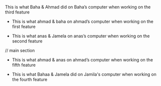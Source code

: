 
This is what Baha & Ahmad did on Baha’s computer when working on the third feature

- This is what ahmad &  baha on ahmad’s computer when working on the first feature


- This is what anas &  Jamela on anas’s computer when working on the second feature

// main section 
- This is what ahmad &  anas on ahmad’s computer when working on the fifth feature

- This is what Bahaa &  Jamela did on Jamila's computer when working on the fourth feature
